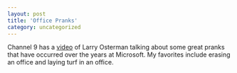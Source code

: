 ```yaml
---
layout: post
title: 'Office Pranks'
category: uncategorized
---
```


Channel 9 has a <a href="http://channel9.msdn.com/ShowPost.aspx?PostID=27781">video</a> of Larry Osterman talking about some great pranks that have occurred over the years at Microsoft.  My favorites include erasing an office and laying turf in an office.
